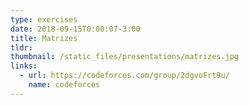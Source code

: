```yaml
---
type: exercises
date: 2018-09-15T0:00:07-3:00
title: Matrizes
tldr: 
thumbnail: /static_files/presentations/matrizes.jpg
links: 
  - url: https://codeforces.com/group/2dgvoFrt9u/
    name: codeforces
---
```

